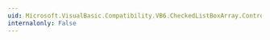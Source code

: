 ```yaml
---
uid: Microsoft.VisualBasic.Compatibility.VB6.CheckedListBoxArray.ControlRemoved
internalonly: False
---
```

